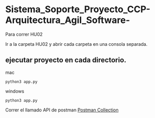 # Sistema_Soporte_Proyecto_CCP-Arquitectura_Agil_Software-

Para correr HU02

Ir a la carpeta HU02 y abrir cada carpeta en una consola separada. 
## ejecutar proyecto en cada directorio.
mac
```console
python3 app.py
```
windows
```console
python3 app.py
```
Correr el llamado API de postman
[Postman Collection](https://documenter.getpostman.com/view/23921893/2s93CPrYR2)
